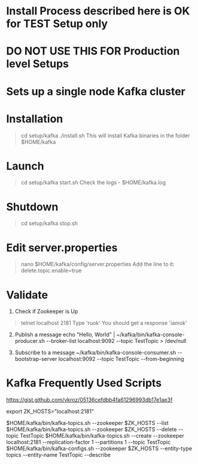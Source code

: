 # Install Process described here is OK for TEST Setup only
# DO NOT USE THIS FOR Production level Setups
# Sets up a single node Kafka cluster

Installation
============
> cd setup/kafka
> ./install.sh
This will install Kafka binaries in the folder $HOME/kafka

Launch
======
> cd setup/kafka
> start.sh
Check the logs - $HOME/kafka.log

Shutdown
========
> cd setup/kafka
> stop.sh

Edit server.properties
======================
> nano $HOME/kafka/config/server.properties
Add the line to it: delete.topic.enable=true

Validate
========
1. Check if Zookeeper is Up
>  telnet localhost 2181
Type 'ruok'
You should get a response 'iamok'

2. Publish a message
echo "Hello, World" | ~/kafka/bin/kafka-console-producer.sh --broker-list localhost:9092 --topic TestTopic > /dev/null

3. Subscribe to a message
~/kafka/bin/kafka-console-consumer.sh --bootstrap-server localhost:9092 --topic TestTopic --from-beginning

Kafka Frequently Used Scripts
==============================
https://gist.github.com/vkroz/05136cefdbb4fa61296993db17e1ae3f

export ZK_HOSTS="localhost:2181"

$HOME/kafka/bin/kafka-topics.sh --zookeeper $ZK_HOSTS --list
$HOME/kafka/bin/kafka-topics.sh --zookeeper $ZK_HOSTS --delete --topic TestTopic
$HOME/kafka/bin/kafka-topics.sh --create --zookeeper localhost:2181 --replication-factor 1 --partitions 1 --topic TestTopic
$HOME/kafka/bin/kafka-configs.sh --zookeeper $ZK_HOSTS --entity-type topics --entity-name TestTopic --describe


